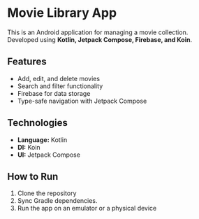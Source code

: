 # Movie Library App

This is an Android application for managing a movie collection.  
Developed using **Kotlin, Jetpack Compose, Firebase, and Koin**.

## Features
- Add, edit, and delete movies
- Search and filter functionality
- Firebase for data storage
- Type-safe navigation with Jetpack Compose

## Technologies
- **Language:** Kotlin
- **DI:** Koin
- **UI:** Jetpack Compose

## How to Run
1. Clone the repository
2. Sync Gradle dependencies.
3. Run the app on an emulator or a physical device